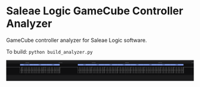 # Saleae Logic GameCube Controller Analyzer
GameCube controller analyzer for Saleae Logic software.

To build: `python build_analyzer.py`

![GameCube Controller Analyzer](/analyzer.png)